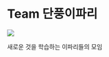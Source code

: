 # Team 단풍이파리

<img src="https://img.icons8.com/external-flatart-icons-flat-flatarticons/64/000000/external-maple-leaf-thanksgiving-flatart-icons-flat-flatarticons-2.png"/>

새로운 것을 학습하는 이파리들의 모임